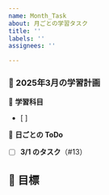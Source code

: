 ```yaml
---
name: Month_Task
about: 月ごとの学習タスク
title: ''
labels: ''
assignees: ''

---
```


### 📅 2025年3月の学習計画
📖 **学習科目**
- [ ] 

📅 **日ごとの ToDo**
- [ ] **3/1 のタスク**（#13）

🎯 **目標**
-
